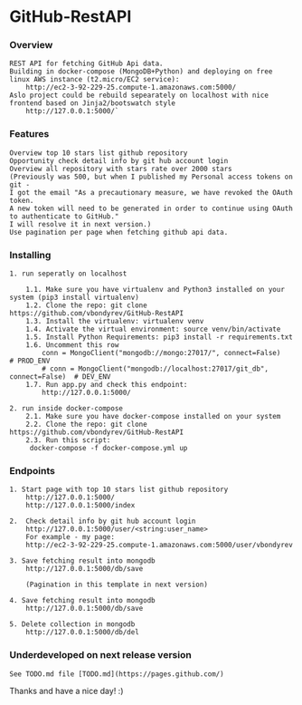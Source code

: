 # GitHub-RestAPI

### Overview
	REST API for fetching GitHub Api data.
	Building in docker-compose (MongoDB+Python) and deploying on free linux AWS instance (t2.micro/EC2 service):
		http://ec2-3-92-229-25.compute-1.amazonaws.com:5000/
	Aslo project could be rebuild sepearately on localhost with nice frontend based on Jinja2/bootswatch style
		http://127.0.0.1:5000/`

### Features
	Overview top 10 stars list github repository
	Opportunity check detail info by git hub account login
	Overview all repository with stars rate over 2000 stars
	(Previously was 500, but when I published my Personal access tokens on git -
	I got the email "As a precautionary measure, we have revoked the OAuth token.
	A new token will need to be generated in order to continue using OAuth to authenticate to GitHub."
	I will resolve it in next version.)
	Use pagination per page when fetching github api data.

### Installing
	1. run seperatly on localhost

		1.1. Make sure you have virtualenv and Python3 installed on your system (pip3 install virtualenv)
		1.2. Clone the repo: git clone https://github.com/vbondyrev/GitHub-RestAPI
		1.3. Install the virtualenv: virtualenv venv
		1.4. Activate the virtual environment: source venv/bin/activate
		1.5. Install Python Requirements: pip3 install -r requirements.txt
		1.6. Uncomment this row
			conn = MongoClient("mongodb://mongo:27017/", connect=False)              # PROD_ENV
			# conn = MongoClient("mongodb://localhost:27017/git_db", connect=False)  # DEV_ENV
		1.7. Run app.py and check this endpoint:
			http://127.0.0.1:5000/

	2. run inside docker-compose
	    2.1. Make sure you have docker-compose installed on your system
	    2.2. Clone the repo: git clone https://github.com/vbondyrev/GitHub-RestAPI
	    2.3. Run this script:
		 docker-compose -f docker-compose.yml up

### Endpoints
	1. Start page with top 10 stars list github repository
		http://127.0.0.1:5000/
		http://127.0.0.1:5000/index

	2. 	Check detail info by git hub account login
		http://127.0.0.1:5000/user/<string:user_name>
		For example - my page:
		http://ec2-3-92-229-25.compute-1.amazonaws.com:5000/user/vbondyrev

	3. Save fetching result into mongodb
		http://127.0.0.1:5000/db/save

		(Pagination in this template in next version)

	4. Save fetching result into mongodb
		http://127.0.0.1:5000/db/save

	5. Delete collection in mongodb
		http://127.0.0.1:5000/db/del		


### Underdeveloped on next release version
	See TODO.md file [TODO.md](https://pages.github.com/)

Thanks and have a nice day! :)
